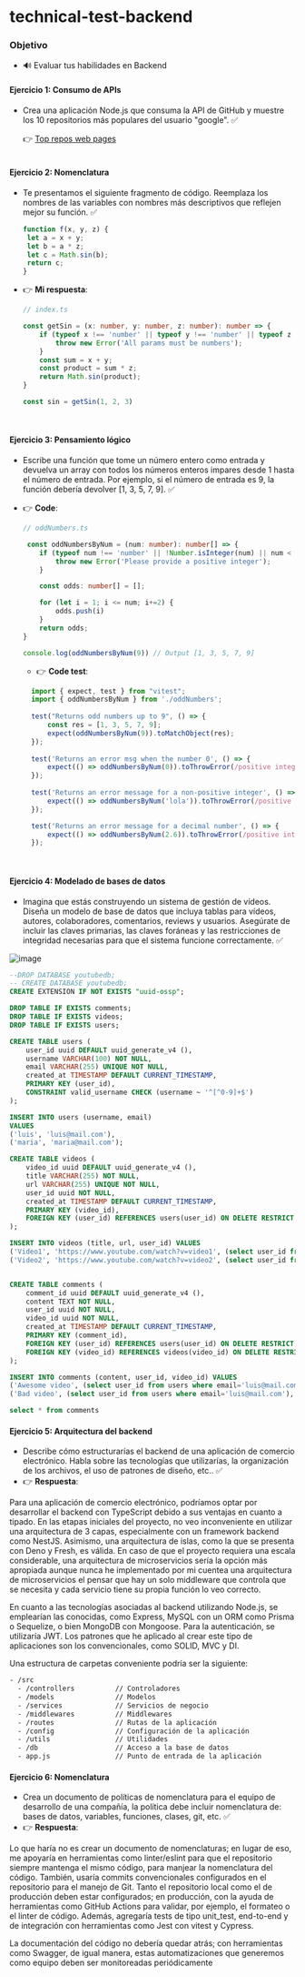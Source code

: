 # technical-test-backend

### Objetivo
- 🔊 Evaluar tus habilidades en Backend

#### Ejercicio 1: Consumo de APIs
- Crea una aplicación Node.js que consuma la API de GitHub y muestre los 10 repositorios
  más populares del usuario "google". ✅

  👉 [Top repos web pages](https://technical-test-backend-6vi1.onrender.com/repository)  
  <br>  



#### Ejercicio 2: Nomenclatura
- Te presentamos el siguiente fragmento de código. Reemplaza los nombres de las variables con nombres más descriptivos que reflejen mejor
su función. ✅
    ```js
    function f(x, y, z) {
     let a = x + y;
     let b = a * z;
     let c = Math.sin(b);
     return c;
    }
    ```
- 👉 **Mi respuesta**:

  ```typescript
  // index.ts
  
  const getSin = (x: number, y: number, z: number): number => {
      if (typeof x !== 'number' || typeof y !== 'number' || typeof z !== 'number') {
          throw new Error('All params must be numbers');
      }
      const sum = x + y;
      const product = sum * z;
      return Math.sin(product);
  }
  
  const sin = getSin(1, 2, 3)
  ````
 <br>  

 
  #### Ejercicio 3: Pensamiento lógico
- Escribe una función que tome un número entero como entrada y devuelva un array con todos los números enteros impares desde 1 hasta el número de entrada. Por ejemplo, si el número de entrada es 9, la función debería devolver [1, 3, 5, 7, 9]. ✅
  
- 👉 **Code**:

  ```ts
  // oddNumbers.ts
  
   const oddNumbersByNum = (num: number): number[] => {
      if (typeof num !== 'number' || !Number.isInteger(num) || num < 1) {
          throw new Error('Please provide a positive integer');
      }
  
      const odds: number[] = [];
  
      for (let i = 1; i <= num; i+=2) {
          odds.push(i)
      }
      return odds;
  }

  console.log(oddNumbersByNum(9)) // Output [1, 3, 5, 7, 9]
    ```

  - 👉 **Code test**:

  ```ts
    import { expect, test } from "vitest";
    import { oddNumbersByNum } from './oddNumbers';
    
    test("Returns odd numbers up to 9", () => {
        const res = [1, 3, 5, 7, 9];
        expect(oddNumbersByNum(9)).toMatchObject(res);
    });
    
    test('Returns an error msg when the number 0', () => {
        expect(() => oddNumbersByNum(0)).toThrowError(/positive integer/i)
    });
    
    test('Returns an error message for a non-positive integer', () => {
        expect(() => oddNumbersByNum('lola')).toThrowError(/positive integer/i)
    });

    test('Returns an error message for a decimal number', () => {
        expect(() => oddNumbersByNum(2.6)).toThrowError(/positive integer/i)
    });
    ```
 <br>  
 
   #### Ejercicio 4: Modelado de bases de datos
  - Imagina que estás construyendo un sistema de gestión de vídeos. Diseña un modelo de base de datos que incluya tablas para vídeos, autores, colaboradores, comentarios, reviews y usuarios. Asegúrate de incluir las claves primarias, las claves foráneas y las restricciones de integridad necesarias para que el sistema funcione correctamente. ✅


![image](https://github.com/Luchooo/technical-test-backend/assets/6707442/137d1f63-6a09-4039-87a4-925fe9838861)


```sql
--DROP DATABASE youtubedb;
-- CREATE DATABASE youtubedb;
CREATE EXTENSION IF NOT EXISTS "uuid-ossp";

DROP TABLE IF EXISTS comments;
DROP TABLE IF EXISTS videos;
DROP TABLE IF EXISTS users;

CREATE TABLE users (
	user_id uuid DEFAULT uuid_generate_v4 (),
    username VARCHAR(100) NOT NULL,
    email VARCHAR(255) UNIQUE NOT NULL,
    created_at TIMESTAMP DEFAULT CURRENT_TIMESTAMP,
	PRIMARY KEY (user_id),
    CONSTRAINT valid_username CHECK (username ~ '^[^0-9]+$')
);

INSERT INTO users (username, email)
VALUES
('luis', 'luis@mail.com'),
('maria', 'maria@mail.com');

CREATE TABLE videos (
	video_id uuid DEFAULT uuid_generate_v4 (),
    title VARCHAR(255) NOT NULL,
    url VARCHAR(255) UNIQUE NOT NULL,
    user_id uuid NOT NULL,
    created_at TIMESTAMP DEFAULT CURRENT_TIMESTAMP,
	PRIMARY KEY (video_id),
    FOREIGN KEY (user_id) REFERENCES users(user_id) ON DELETE RESTRICT
);

INSERT INTO videos (title, url, user_id) VALUES
('Video1', 'https://www.youtube.com/watch?v=video1', (select user_id from users where email='luis@mail.com')),
('Video2', 'https://www.youtube.com/watch?v=video2', (select user_id from users where email='maria@mail.com'));


CREATE TABLE comments (
	comment_id uuid DEFAULT uuid_generate_v4 (),
    content TEXT NOT NULL,
    user_id uuid NOT NULL,
    video_id uuid NOT NULL,
    created_at TIMESTAMP DEFAULT CURRENT_TIMESTAMP,
	PRIMARY KEY (comment_id),
    FOREIGN KEY (user_id) REFERENCES users(user_id) ON DELETE RESTRICT,
    FOREIGN KEY (video_id) REFERENCES videos(video_id) ON DELETE RESTRICT
);

INSERT INTO comments (content, user_id, video_id) VALUES
('Awesome video', (select user_id from users where email='luis@mail.com'), (select video_id from videos where url='https://www.youtube.com/watch?v=video1')),
('Bad video', (select user_id from users where email='luis@mail.com'), (select video_id from videos where url='https://www.youtube.com/watch?v=video1'));

select * from comments
```

#### Ejercicio 5: Arquitectura del backend
  - Describe cómo estructurarías el backend de una aplicación de comercio electrónico. Habla sobre las tecnologías que utilizarías, la organización de los archivos, el uso de patrones de diseño, etc.. ✅
  -  👉 **Respuesta**:

Para una aplicación de comercio electrónico, podríamos optar por desarrollar el backend con TypeScript debido a sus ventajas en cuanto a tipado. En las etapas iniciales del proyecto, no veo inconveniente en utilizar una arquitectura de 3 capas, especialmente con un framework backend como NestJS. Asimismo, una arquitectura de islas, como la que se presenta con Deno y Fresh, es válida. En caso de que el proyecto requiera una escala considerable, una arquitectura de microservicios sería la opción más apropiada aunque nunca he implementado por mi cuentea una arquitectura de microservicios el pensar que hay un solo middleware que controla que se necesita y cada servicio tiene su propia función lo veo correcto.

En cuanto a las tecnologías asociadas al backend utilizando Node.js, se emplearían las conocidas, como Express, MySQL con un ORM como Prisma o Sequelize, o bien MongoDB con Mongoose. Para la autenticación, se utilizaría JWT. Los patrones que he aplicado al crear este tipo de aplicaciones son los convencionales, como SOLID, MVC y DI.

Una estructura de carpetas conveniente podría ser la siguiente:
```txt
- /src
  - /controllers          // Controladores
  - /models               // Modelos
  - /services             // Servicios de negocio
  - /middlewares          // Middlewares
  - /routes               // Rutas de la aplicación
  - /config               // Configuración de la aplicación
  - /utils                // Utilidades
  - /db                   // Acceso a la base de datos
  - app.js                // Punto de entrada de la aplicación

```

#### Ejercicio 6: Nomenclatura
  - Crea un documento de políticas de nomenclatura para el equipo de desarrollo de una compañía, la política debe incluir nomenclatura de: bases de datos, variables, funciones,
clases, git, etc. ✅
  -  👉 **Respuesta**:

Lo que haría no es crear un documento de nomenclaturas; en lugar de eso, me apoyaría en herramientas como linter/eslint para que el repositorio siempre mantenga el mismo código, para manjear la nomenclatura del código. También, usaría commits convencionales configurados en el repositorio para el manejo de Git. Tanto el repositorio local como el de producción deben estar configurados; en producción, con la ayuda de herramientas como GitHub Actions para validar, por ejemplo, el formateo o el linter de código. Además, agregaría tests de tipo unit_test, end-to-end y de integración con herramientas como Jest con vitest y Cypress.

La documentación del código no debería quedar atrás; con herramientas como Swagger, de igual manera, estas automatizaciones que generemos como equipo deben ser monitoreadas periódicamente
























  
